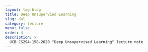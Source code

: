```yaml
---
layout: tag-blog
title: Deep Unsupervied Learning
slug: dul
category: lecture
menu: false
order: 4
description: >
  UCB CS294-158-2020 "Deep Unsupervised Learning" lecture note
---
```

